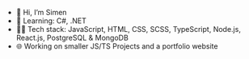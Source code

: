 - 👋 Hi, I’m Simen
- 🔭 Learning: C#, .NET
- 👨‍💻 Tech stack: JavaScript, HTML, CSS, SCSS, TypeScript, Node.js, React.js, PostgreSQL & MongoDB
- 🌐 Working on smaller JS/TS Projects and a portfolio website
